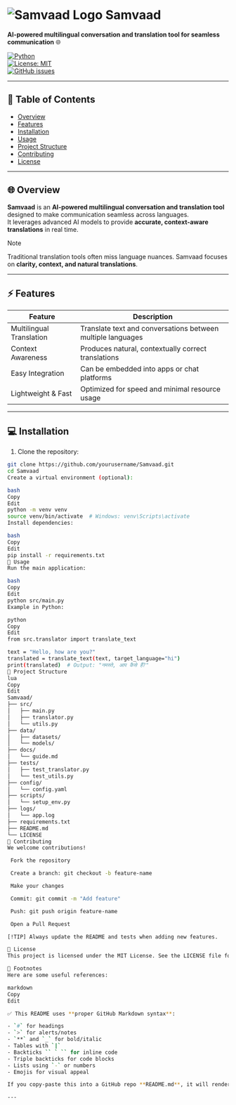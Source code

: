 # ![Samvaad Logo](https://via.placeholder.com/50) Samvaad

**AI-powered multilingual conversation and translation tool for seamless communication** :globe_with_meridians:

[![Python](https://img.shields.io/badge/Python-3.11-blue?logo=python)](https://www.python.org/)  
[![License: MIT](https://img.shields.io/badge/License-MIT-green)](LICENSE)  
[![GitHub issues](https://img.shields.io/github/issues/yourusername/Samvaad)](https://github.com/yourusername/Samvaad/issues)

---

## 📌 Table of Contents
- [Overview](#overview)  
- [Features](#features)  
- [Installation](#installation)  
- [Usage](#usage)  
- [Project Structure](#project-structure)  
- [Contributing](#contributing)  
- [License](#license)

---

## 🌐 Overview
**Samvaad** is an **AI-powered multilingual conversation and translation tool** designed to make communication seamless across languages.  
It leverages advanced AI models to provide **accurate, context-aware translations** in real time.

> [!NOTE]  
> Traditional translation tools often miss language nuances. Samvaad focuses on **clarity, context, and natural translations**.

---

## ⚡ Features
| Feature | Description |
|---------|-------------|
| Multilingual Translation | Translate text and conversations between multiple languages |
| Context Awareness | Produces natural, contextually correct translations |
| Easy Integration | Can be embedded into apps or chat platforms |
| Lightweight & Fast | Optimized for speed and minimal resource usage |

---

## 💻 Installation
1. Clone the repository:  
```bash
git clone https://github.com/yourusername/Samvaad.git
cd Samvaad
Create a virtual environment (optional):

bash
Copy
Edit
python -m venv venv
source venv/bin/activate  # Windows: venv\Scripts\activate
Install dependencies:

bash
Copy
Edit
pip install -r requirements.txt
🚀 Usage
Run the main application:

bash
Copy
Edit
python src/main.py
Example in Python:

python
Copy
Edit
from src.translator import translate_text

text = "Hello, how are you?"
translated = translate_text(text, target_language="hi")
print(translated)  # Output: "नमस्ते, आप कैसे हैं?"
📂 Project Structure
lua
Copy
Edit
Samvaad/
├── src/
│   ├── main.py
│   ├── translator.py
│   └── utils.py
├── data/
│   ├── datasets/
│   └── models/
├── docs/
│   └── guide.md
├── tests/
│   ├── test_translator.py
│   └── test_utils.py
├── config/
│   └── config.yaml
├── scripts/
│   └── setup_env.py
├── logs/
│   └── app.log
├── requirements.txt
├── README.md
└── LICENSE
🤝 Contributing
We welcome contributions!

 Fork the repository

 Create a branch: git checkout -b feature-name

 Make your changes

 Commit: git commit -m "Add feature"

 Push: git push origin feature-name

 Open a Pull Request

[!TIP] Always update the README and tests when adding new features.

📄 License
This project is licensed under the MIT License. See the LICENSE file for details.

🔖 Footnotes
Here are some useful references:

markdown
Copy
Edit

✅ This README uses **proper GitHub Markdown syntax**:  

- `#` for headings  
- `>` for alerts/notes  
- `**` and `_` for bold/italic  
- Tables with `|`  
- Backticks `` ` `` for inline code  
- Triple backticks for code blocks  
- Lists using `-` or numbers  
- Emojis for visual appeal  

If you copy-paste this into a GitHub repo **README.md**, it will render exactly with all formatting, tables, alerts, and links.  

---


